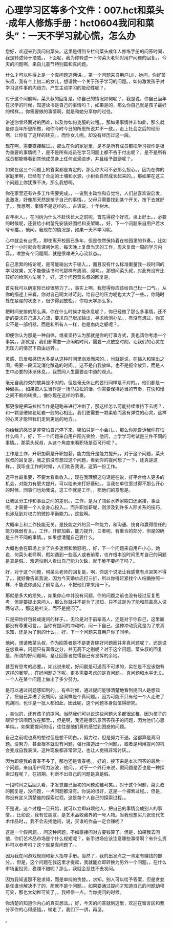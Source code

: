 # 心理学习区等多个文件：007.hct和菜头·成年人修炼手册：hct0604我问和菜头”：一天不学习就心慌，怎么办 

您好，欢迎来到我问何菜头。这里是得到专栏何菜头成年人修练手册的问答时间，我是转述师于浩威。，下面呢，我为你转述一下何菜头老师对用户问题的回复。，今天的问题啊，来自儿童节特别篇和真问题。

什么才可以称得上是一个真问题这两讲。，第一个问题来自用户Lili，她问，你好菜头叔，我有个上初二的女儿，想请教一个关于孩子学习的问题。，如何激发孩子对学习这件事的内趋力，产生主动学习的能动性呢？。

对于这个问题啊，菜头叔的回复是，你自己的情况如何呢？，我是说，你自己当年在求学的时候，知道读书是自己的事情吗？，如果是的，那么你自己就是孩子最好的榜样。，你需要做的事情啊，就是和她分享你的过往。

讲述你曾经面对的困难，以及你如何克服的过程。，那如果事情并非如此，那么就是你当年所思所做，和你今时今日的所思所说并不一致。，走上社会之后的经历啊，让你有了这样的转变。，而你女儿呢，却没有经历过这一段。

现在啊，需要直接越过。，那么在你的家庭里，是不是所有成员都把学习视作是极为重要的事情呢？，是不是所有成员在学习问题上都不吝于付出呢？，是不是所有成员都能够看到其他成员身上任何点滴进步，并且给予鼓励呢？。

如果在这三个问题上的答案都是肯定的，那么你大可不必那么担心。，因为在你的家庭里啊，已经有了合适的土壤和水源，小树会自然成长起来的。，那如果在这三个问题上你犹豫不决，那么我想啊。

你在家里还有许多工作需要完成。，一说到主动性和自觉性，人们总喜欢说启发，说激发，好像那天然是孩子自己的事情。，父母只需要找到某个开关，按下去就好了。，我想啊，事情不是这样的。，古语说，十年树木。

百年树人。，在问树为什么不赶快长大之前呢，首先得挖个好坑，填上好土。，必要的时候呢，还要给小树苗先安装好围栏和支架嘛。，好，下一个问题来自用户若水兮兮猫。，他问，我现在的情况是，如果一天不学习呢。

心中就会有点慌。，即使离开校园已多年，但是依然保持着在校园里的节奏。，比如工作一小时就会有课间休息，每天晚上复盘当天的工作，周末复盘一周的学习内容。，唯独有个问题啊，就是很难进入心流状态。。

自己思索的结论呢，是可能输出大于输入。，而且没有什么标准衡量我一段时间的学习效果，又不能像读书时代那样有周测、阅考。，那想问菜头叔，对此有没有比较好的检测方法呢？，好，这个问题菜头叔的回复是。

首先我可以确定你已经很努力了。，事实上啊，我觉得你应该给自己松一口气。，从你的描述上来看，你对自己啊太过苛刻，给自己的压力呢也太大了一些。，你随时处在紧绷的状态下，很少得到放松。，你每天学那么多。

把时间安排的那么满，你在什么时候才能休息呢？，你已经做了那么多事情，还不断的要求自己进入心流，要求自己增加输出，寻求检测办法。，有没有想过，你其实不是一部机器，而是和所有人一样，也是血肉之躯呢？。

即便你认为那是一种自律，或者坚持认为那就是你的行事方式，我也请你考虑一个事实。，那就是，我们都需要一点闲暇时间，需要一点放空时刻，让我们的心灵在无压力的情况下自由运转。。

灵感、启发和感悟大多是从这种时间里崩发而来的。，也就是说，在输入和输出之间，需要一段沉淀消化酿造的时间。，这不是自我放纵，也不是揽伞放异，而是人生中必要的沐渐休息。，我赞同人生需要走中道的观点。

毫无自我约束的放异是不对的，但是毫无休止的苦行同样是不对的。，他们都是一种偏执。，如果把人生当作是一场马拉松的话，你需要保持适当的节奏，在快和慢之间不断的转换。，像你现在这样的节奏。

那更像是把马拉松当作是短跑来进行冲刺了，那这样怎么可能持续维持下去呢？，和一颗坚硬如花缸岩一般的心相比，我们更需要一颗柔软而富有弹性的心灵，这样的心灵才能带我们走到更远的地方。。

你给我的感觉是非常怕自己停下来，哪怕只是一小会儿。，那么你能告诉我你在怕什么吗？，好，下一个问题来自用户阳光笑脸，他问，上学学习考试是三件不同的事情。，那菜头叔叔，从这个角度来看职场是否可行呢？。

工作是工作，升职加薪是升职加薪，能力提升是能力提升。，对于这个问题，菜头叔叔的回复是，我之前没有想过这个问题，看到你的提问想了一下，还真是这样。，我毕业工作的时候，人们劝告我说，这第一份工作。

选平台最重要，不要太看重收入。，现在我理解这句话是在说，好平台给人更多的机会，对能力有更大提升，可以给未来打好基础。，当我在单位里过得不那么开心的时候，同事们也劝我说，这工作就是工作。，那他们的意思是。

让我区分工作和事业之间的差别。，工作，是为了领薪水养家糊口还案接，事业呢，才需要一个人全身心投入。，而升职加薪呢，则涉及到许多人际关系的技巧，也涉及到对权力的微妙平衡能力。，这些啊。

大概率上和工作技能无关，是技能之外的另一种能力，和沟通、统育和赢得信任的能力强弱有关。，工作，升职加薪，能力提升，三者呢，有重合的部分，但是的确是三件不同的事情。，如果想清楚自己要什么。

大概也会在职场上少了许多迷惘和愤怒吧。，好，下一个问题来自用户小心，她说，何菜头老师啊，假如遇到一些高人或者前辈，也许根本没时间思考自己的问题是真是假。，难道怕别人看出自己能力欠缺，就干脆不要问了吗？。

好，对于这个问题，何菜头老师的回复是，啊，你这个说法让我感觉有点哭笑不得了。，就好像告诉我说，因为今天婚纱店打三折，所以你得赶紧找个人结婚拍照一样，不能说你遇见了前辈高人，不把他们拿来用一下。

那就是多大的损失。，如果你心中并没有问题，你的问题之前也没有经过反复思考，但是要提出来问人，那么你就并不是为了求知，只不过是为了能和前辈高人说两句话。，那这是社交，而不是提问了。

只是把你好包装成提问的样子。，无论是对于前辈高人，还是对于你自己，这里面都没有尊重可言。，当你有提问的冲动时，问一下自己，这种冲动究竟是为了求真求知，还是为了别的什么。，好，下一个问题来自用户你了同学。

他问，想请教菜头叔，作为回答者是不是更青睐好问题而并非真问题呢？，还是说在您看来，问题只有真假之分，并无高下之别呢？对于这个问题，菜头叔的回复是，所谓的好问题啊，是让回答者觉得自己有发挥的余地。

甚至有思考的必要。，如此说来呢，好问题是可遇而不可求的，实在是不应该抱有这样的奢望。，在好问题之下呢，更多需要考虑的是真问题。，真问题和水平无关。一个人在某个问题上做出了多少努力。

是可以通过问题感知到的。，有些时候，通过提问能够清楚地看到提问人是想错了，把自己弄进了死胡同，这同样是个真问题。，因为可能不只有他一个人走进了死胡同，也许是一批人都如此，因此呢，这个问题本身就值得研究。

，类似的，还有孩子的提问。当然我们可以说这些问题大多都很幼稚，因为孩子的眼界学识阅历放在那里。，但是啊，我还是很乐意回答孩子的问题，因为他们心思单纯。，如果要提问的话，往往是他们真的感觉到困惑的问题。

自己之前呢也真的想过但是想不明白。，努力过，但是努力不通，这都算是真问题。没努力，甚至根本就没有问题，强行捏造出一个问题。，或者是利用提问的机会变成自我表演，这种现象都非常常见，也让人觉得非常讨厌。。

因为即便我的青春不多了，那也还是青春呢。，好的，接下来是本次问答的最后一个问题，来自用户阿力波波，他问，，对于一个外行来说，假问题是否也是一种探索过程呢？，在初期，判断不出自己的问题是真是假。

一段时间之后回头看，才发觉自己当初的问题幼稚可笑。，对于这个问题，菜头叔的回复是，没问题，一点问题都没有。你说的很好，这是一个探索过程。，但是，你没有定义清楚谁的探索过程。这是每个人自己的探索过程。。

不是说，这个过程一旦开始，就可以立即麻烦他人，把自己的事情变成别人的事情。，比如说，我有位朋友，是艺术品收藏界的一号人物。当我也想买几张现代艺术作品时，，我不会去找他问，说，买谁的作品一定会赚呢？

这是一个假问题。，问这种问题，不如直接问对方要钱算了。但是，如果我去问他，你们艺术品市场是个什么规矩呢？，新手进场应该注意哪些事情啊？有什么资料可以参考吗？这个就是真问题了。。

因为我在问游戏规则和新人指导手册。当然了，我的出发点之一肯定有赚钱的部分。，但是，这个问题在我这里才提起，我就能立即转换为另外一个问题。，在什么市场里投资，稳赚不赔呢？那么，我就会忍住不去发问。

因为我知道那不是求知，而是单纯的贪婪。，求知，别人可以给予答案，但是贪婪是任谁也解决不了的，那就不是个问题。，如果要通过提问才知道自己的问题幼稚可笑，那也太幼稚可笑了。，我相信一点，当你提问的时候。

你清楚的知道你内心的真实想法。，好，今天的问答就到这里，欢迎在留言区和我分享你的心得感悟。，输走了，我们下一讲，再见。

。